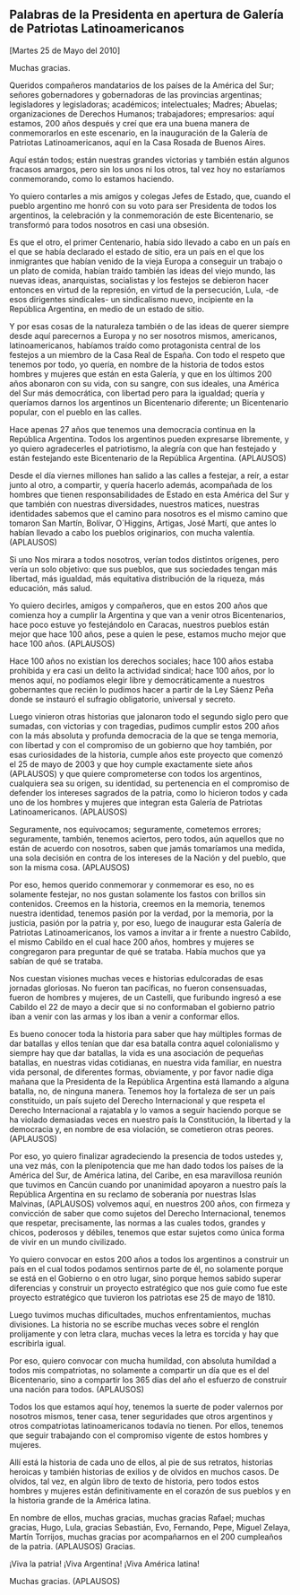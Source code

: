 Palabras de la Presidenta en apertura de Galería de Patriotas Latinoamericanos
------------------------------------------------------------------------------

[Martes 25 de Mayo del 2010]

Muchas gracias.

Queridos compañeros mandatarios de los países de la América del Sur;
señores gobernadores y gobernadoras de las provincias argentinas;
legisladores y legisladoras; académicos; intelectuales; Madres; Abuelas;
organizaciones de Derechos Humanos; trabajadores; empresarios: aquí
estamos, 200 años después y creí que era una buena manera de
conmemorarlos en este escenario, en la inauguración de la Galería de
Patriotas Latinoamericanos, aquí en la Casa Rosada de Buenos Aires.

Aquí están todos; están nuestras grandes victorias y también están
algunos fracasos amargos, pero sin los unos ni los otros, tal vez hoy no
estaríamos conmemorando, como lo estamos haciendo.

Yo quiero contarles a mis amigos y colegas Jefes de Estado, que, cuando
el pueblo argentino me honró con su voto para ser Presidenta de todos
los argentinos, la celebración y la conmemoración de este Bicentenario,
se transformó para todos nosotros en casi una obsesión.

Es que el otro, el primer Centenario, había sido llevado a cabo en un
país en el que se había declarado el estado de sitio, era un país en el
que los inmigrantes que habían venido de la vieja Europa a conseguir un
trabajo o un plato de comida, habían traído también las ideas del viejo
mundo, las nuevas ideas, anarquistas, socialistas y los festejos se
debieron hacer entonces en virtud de la represión, en virtud de la
persecución, Lula, -de esos dirigentes sindicales- un sindicalismo
nuevo, incipiente en la República Argentina, en medio de un estado de
sitio.

Y por esas cosas de la naturaleza también o de las ideas de querer
siempre desde aquí parecernos a Europa y no ser nosotros mismos,
americanos, latinoamericanos, habíamos traído como protagonista central
de los festejos a un miembro de la Casa Real de España. Con todo el
respeto que tenemos por todo, yo quería, en nombre de la historia de
todos estos hombres y mujeres que están en esta Galería, y que en los
últimos 200 años abonaron con su vida, con su sangre, con sus ideales,
una América del Sur más democrática, con libertad pero para la igualdad;
quería y queríamos darnos los argentinos un Bicentenario diferente; un
Bicentenario popular, con el pueblo en las calles.

Hace apenas 27 años que tenemos una democracia continua en la República
Argentina. Todos los argentinos pueden expresarse libremente, y yo
quiero agradecerles el patriotismo, la alegría con que han festejado y
están festejando este Bicentenario de la República Argentina. (APLAUSOS)

Desde el día viernes millones han salido a las calles a festejar, a
reír, a estar junto al otro, a compartir, y quería hacerlo además,
acompañada de los hombres que tienen responsabilidades de Estado en esta
América del Sur y que también con nuestras diversidades, nuestros
matices, nuestras identidades sabemos que el camino para nosotros es el
mismo camino que tomaron San Martín, Bolívar, O´Higgins, Artigas, José
Martí, que antes lo habían llevado a cabo los pueblos originarios, con
mucha valentía. (APLAUSOS)

Si uno Nos mirara a todos nosotros, verían todos distintos orígenes,
pero vería un solo objetivo: que sus pueblos, que sus sociedades tengan
más libertad, más igualdad, más equitativa distribución de la riqueza,
más educación, más salud.

Yo quiero decirles, amigos y compañeros, que en estos 200 años que
comienza hoy a cumplir la Argentina y que van a venir otros
Bicentenarios, hace poco estuve yo festejándolo en Caracas, nuestros
pueblos están mejor que hace 100 años, pese a quien le pese, estamos
mucho mejor que hace 100 años. (APLAUSOS)

Hace 100 años no existían los derechos sociales; hace 100 años estaba
prohibida y era casi un delito la actividad sindical; hace 100 años, por
lo menos aquí, no podíamos elegir libre y democráticamente a nuestros
gobernantes que recién lo pudimos hacer a partir de la Ley Sáenz Peña
donde se instauró el sufragio obligatorio, universal y secreto.

Luego vinieron otras historias que jalonaron todo el segundo siglo pero
que sumadas, con victorias y con tragedias, pudimos cumplir estos 200
años con la más absoluta y profunda democracia de la que se tenga
memoria, con libertad y con el compromiso de un gobierno que hoy
también, por esas curiosidades de la historia, cumple años este proyecto
que comenzó el 25 de mayo de 2003 y que hoy cumple exactamente siete
años (APLAUSOS) y que quiere comprometerse con todos los argentinos,
cualquiera sea su origen, su identidad, su pertenencia en el compromiso
de defender los intereses sagrados de la patria, como lo hicieron todos
y cada uno de los hombres y mujeres que integran esta Galería de
Patriotas Latinoamericanos. (APLAUSOS)

Seguramente, nos equivocamos; seguramente, cometemos errores;
seguramente, también, tenemos aciertos, pero todos, aún aquellos que no
están de acuerdo con nosotros, saben que jamás tomaríamos una medida,
una sola decisión en contra de los intereses de la Nación y del pueblo,
que son la misma cosa. (APLAUSOS)

Por eso, hemos querido conmemorar y conmemorar es eso, no es solamente
festejar, no nos gustan solamente los fastos con brillos sin contenidos.
Creemos en la historia, creemos en la memoria, tenemos nuestra
identidad, tenemos pasión por la verdad, por la memoria, por la
justicia, pasión por la patria y, por eso, luego de inaugurar esta
Galería de Patriotas Latinoamericanos, los vamos a invitar a ir frente a
nuestro Cabildo, el mismo Cabildo en el cual hace 200 años, hombres y
mujeres se congregaron para preguntar de qué se trataba. Había muchos
que ya sabían de qué se trataba.

Nos cuestan visiones muchas veces e historias edulcoradas de esas
jornadas gloriosas. No fueron tan pacíficas, no fueron consensuadas,
fueron de hombres y mujeres, de un Castelli, que furibundo ingresó a ese
Cabildo el 22 de mayo a decir que si no conformaban el gobierno patrio
iban a venir con las armas y los iban a venir a conformar ellos.

Es bueno conocer toda la historia para saber que hay múltiples formas de
dar batallas y ellos tenían que dar esa batalla contra aquel
colonialismo y siempre hay que dar batallas, la vida es una asociación
de pequeñas batallas, en nuestras vidas cotidianas, en nuestra vida
familiar, en nuestra vida personal, de diferentes formas, obviamente, y
por favor nadie diga mañana que la Presidenta de la República Argentina
está llamando a alguna batalla, no, de ninguna manera. Tenemos hoy la
fortaleza de ser un país constituido, un país sujeto del Derecho
Internacional y que respeta el Derecho Internacional a rajatabla y lo
vamos a seguir haciendo porque se ha violado demasiadas veces en nuestro
país la Constitución, la libertad y la democracia y, en nombre de esa
violación, se cometieron otras peores. (APLAUSOS)

Por eso, yo quiero finalizar agradeciendo la presencia de todos ustedes
y, una vez más, con la plenipotencia que me han dado todos los países de
la América del Sur, de América latina, del Caribe, en esa maravillosa
reunión que tuvimos en Cancún cuando por unanimidad apoyaron a nuestro
país la República Argentina en su reclamo de soberanía por nuestras
Islas Malvinas, (APLAUSOS) volvemos aquí, en nuestros 200 años, con
firmeza y convicción de saber que como sujetos del Derecho
Internacional, tenemos que respetar, precisamente, las normas a las
cuales todos, grandes y chicos, poderosos y débiles, tenemos que estar
sujetos como única forma de vivir en un mundo civilizado.

Yo quiero convocar en estos 200 años a todos los argentinos a construir
un país en el cual todos podamos sentirnos parte de él, no solamente
porque se está en el Gobierno o en otro lugar, sino porque hemos sabido
superar diferencias y construir un proyecto estratégico que nos guíe
como fue este proyecto estratégico que tuvieron los patriotas ese 25 de
mayo de 1810.

Luego tuvimos muchas dificultades, muchos enfrentamientos, muchas
divisiones. La historia no se escribe muchas veces sobre el renglón
prolijamente y con letra clara, muchas veces la letra es torcida y hay
que escribirla igual.

Por eso, quiero convocar con mucha humildad, con absoluta humildad a
todos mis compatriotas, no solamente a compartir un día que es el del
Bicentenario, sino a compartir los 365 días del año el esfuerzo de
construir una nación para todos. (APLAUSOS)

Todos los que estamos aquí hoy, tenemos la suerte de poder valernos por
nosotros mismos, tener casa, tener seguridades que otros argentinos y
otros compatriotas latinoamericanos todavía no tienen. Por ellos,
tenemos que seguir trabajando con el compromiso vigente de estos hombres
y mujeres.

Allí está la historia de cada uno de ellos, al pie de sus retratos,
historias heroicas y también historias de exilios y de olvidos en muchos
casos. De olvidos, tal vez, en algún libro de texto de historia, pero
todos estos hombres y mujeres están definitivamente en el corazón de sus
pueblos y en la historia grande de la América latina.

En nombre de ellos, muchas gracias, muchas gracias Rafael; muchas
gracias, Hugo, Lula, gracias Sebastián, Evo, Fernando, Pepe, Miguel
Zelaya, Martín Torrijos, muchas gracias por acompañarnos en el 200
cumpleaños de la patria. (APLAUSOS) Gracias.

¡Viva la patria! ¡Viva Argentina! ¡Viva América latina!

Muchas gracias. (APLAUSOS)

 

 
